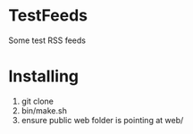 TestFeeds
=========

Some test RSS feeds

Installing
==========

1. git clone
2. bin/make.sh
3. ensure public web folder is pointing at web/
